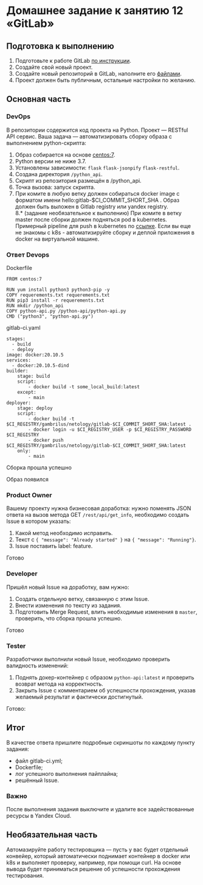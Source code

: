 # Домашнее задание к занятию 12 «GitLab»

## Подготовка к выполнению

1. Подготовьте к работе GitLab [по инструкции](https://cloud.yandex.ru/docs/tutorials/infrastructure-management/gitlab-containers).
2. Создайте свой новый проект.
3. Создайте новый репозиторий в GitLab, наполните его [файлами](./repository).
4. Проект должен быть публичным, остальные настройки по желанию.

## Основная часть

### DevOps

В репозитории содержится код проекта на Python. Проект — RESTful API сервис. Ваша задача — автоматизировать сборку образа с выполнением python-скрипта:

1. Образ собирается на основе [centos:7](https://hub.docker.com/_/centos?tab=tags&page=1&ordering=last_updated).
2. Python версии не ниже 3.7.
3. Установлены зависимости: `flask` `flask-jsonpify` `flask-restful`.
4. Создана директория `/python_api`.
5. Скрипт из репозитория размещён в /python_api.
6. Точка вызова: запуск скрипта.
7. При комите в любую ветку должен собираться docker image с форматом имени hello:gitlab-$CI_COMMIT_SHORT_SHA . Образ должен быть выложен в Gitlab registry или yandex registry.   
8.* (задание необязательное к выполению) При комите в ветку master после сборки должен подняться pod в kubernetes. Примерный pipeline для push в kubernetes по [ссылке](https://github.com/awertoss/devops-netology/blob/main/09-ci-06-gitlab/gitlab-ci.yml).
Если вы еще не знакомы с k8s - автоматизируйте сборку и деплой приложения в docker на виртуальной машине.

### Ответ Devops
Dockerfile 

```
FROM centos:7

RUN yum install python3 python3-pip -y
COPY requerements.txt requerements.txt
RUN pip3 install -r requerements.txt
RUN mkdir /python_api
COPY python-api.py /python-api/python-api.py
CMD ("python3", "python-api.py")
```

gitlab-ci.yaml

```
stages:
  - build
  - deploy
image: docker:20.10.5
services:
  - docker:20.10.5-dind
builder:
    stage: build
    script:
        - docker build -t some_local_build:latest
    except:
        - main
deployer:
    stage: deploy
    script:
        - docker build -t $CI_REGISTRY/gambrilus/netology/gitlab-$CI_COMMIT_SHORT_SHA:latest .
        - docker login -u $CI_REGISTRY_USER -p $CI_REGISTRY_PASSWORD $CI_REGISTRY
        - docker push $CI_REGISTRY/gambrilus/netology/gitlab-$CI_COMMIT_SHORT_SHA:latest
    only:
        - main
```


Сборка прошла успешно 


Образ появился

### Product Owner

Вашему проекту нужна бизнесовая доработка: нужно поменять JSON ответа на вызов метода GET `/rest/api/get_info`, необходимо создать Issue в котором указать:

1. Какой метод необходимо исправить.
2. Текст с `{ "message": "Already started" }` на `{ "message": "Running"}`.
3. Issue поставить label: feature.


Готово
### Developer

Пришёл новый Issue на доработку, вам нужно:

1. Создать отдельную ветку, связанную с этим Issue.
2. Внести изменения по тексту из задания.
3. Подготовить Merge Request, влить необходимые изменения в `master`, проверить, что сборка прошла успешно.

Готово
### Tester

Разработчики выполнили новый Issue, необходимо проверить валидность изменений:

1. Поднять докер-контейнер с образом `python-api:latest` и проверить возврат метода на корректность.
2. Закрыть Issue с комментарием об успешности прохождения, указав желаемый результат и фактически достигнутый.

Готово:

## Итог

В качестве ответа пришлите подробные скриншоты по каждому пункту задания:

- файл gitlab-ci.yml;
- Dockerfile; 
- лог успешного выполнения пайплайна;
- решённый Issue.

### Важно 
После выполнения задания выключите и удалите все задействованные ресурсы в Yandex Cloud.

## Необязательная часть

Автомазируйте работу тестировщика — пусть у вас будет отдельный конвейер, который автоматически поднимает контейнер в docker или k8s и выполняет проверку, например, при помощи curl. На основе вывода будет приниматься решение об успешности прохождения тестирования.

